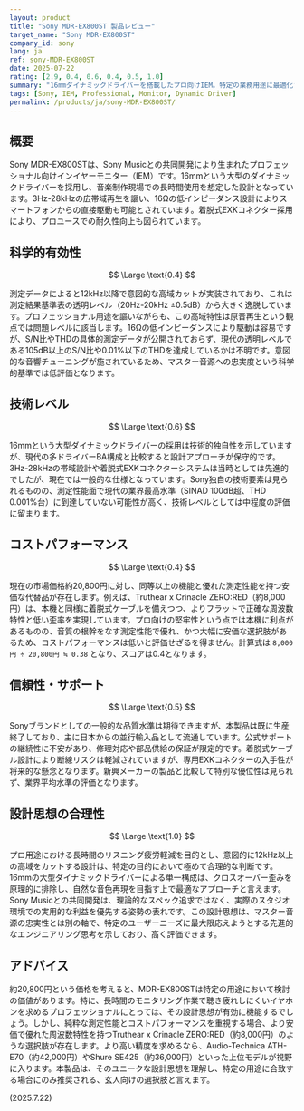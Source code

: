 ```yaml
---
layout: product
title: "Sony MDR-EX800ST 製品レビュー"
target_name: "Sony MDR-EX800ST"
company_id: sony
lang: ja
ref: sony-MDR-EX800ST
date: 2025-07-22
rating: [2.9, 0.4, 0.6, 0.4, 0.5, 1.0]
summary: "16mmダイナミックドライバーを搭載したプロ向けIEM。特定の業務用途に最適化された合理的な設計思想を持つが、意図的な高域カットと、より安価で高性能な代替品の存在により総合評価は限定的。"
tags: [Sony, IEM, Professional, Monitor, Dynamic Driver]
permalink: /products/ja/sony-MDR-EX800ST/
---
```


## 概要

Sony MDR-EX800STは、Sony Musicとの共同開発により生まれたプロフェッショナル向けインイヤーモニター（IEM）です。16mmという大型のダイナミックドライバーを採用し、音楽制作現場での長時間使用を想定した設計となっています。3Hz-28kHzの広帯域再生を謳い、16Ωの低インピーダンス設計によりスマートフォンからの直接駆動も可能とされています。着脱式EXKコネクター採用により、プロユースでの耐久性向上も図られています。

## 科学的有効性

$$ \Large \text{0.4} $$

測定データによると12kHz以降で意図的な高域カットが実装されており、これは測定結果基準表の透明レベル（20Hz-20kHz ±0.5dB）から大きく逸脱しています。プロフェッショナル用途を謳いながらも、この高域特性は原音再生という観点では問題レベルに該当します。16Ωの低インピーダンスにより駆動は容易ですが、S/N比やTHDの具体的測定データが公開されておらず、現代の透明レベルである105dB以上のS/N比や0.01%以下のTHDを達成しているかは不明です。意図的な音響チューニングが施されているため、マスター音源への忠実度という科学的基準では低評価となります。

## 技術レベル

$$ \Large \text{0.6} $$

16mmという大型ダイナミックドライバーの採用は技術的独自性を示していますが、現代の多ドライバーBA構成と比較すると設計アプローチが保守的です。3Hz-28kHzの帯域設計や着脱式EXKコネクターシステムは当時としては先進的でしたが、現在では一般的な仕様となっています。Sony独自の技術要素は見られるものの、測定性能面で現代の業界最高水準（SINAD 100dB超、THD 0.001%台）に到達していない可能性が高く、技術レベルとしては中程度の評価に留まります。

## コストパフォーマンス

$$ \Large \text{0.4} $$

現在の市場価格約20,800円に対し、同等以上の機能と優れた測定性能を持つ安価な代替品が存在します。例えば、Truthear x Crinacle ZERO:RED（約8,000円）は、本機と同様に着脱式ケーブルを備えつつ、よりフラットで正確な周波数特性と低い歪率を実現しています。プロ向けの堅牢性という点では本機に利点があるものの、音質の根幹をなす測定性能で優れ、かつ大幅に安価な選択肢があるため、コストパフォーマンスは低いと評価せざるを得ません。計算式は `8,000円 ÷ 20,800円 ≒ 0.38` となり、スコアは0.4となります。

## 信頼性・サポート

$$ \Large \text{0.5} $$

Sonyブランドとしての一般的な品質水準は期待できますが、本製品は既に生産終了しており、主に日本からの並行輸入品として流通しています。公式サポートの継続性に不安があり、修理対応や部品供給の保証が限定的です。着脱式ケーブル設計により断線リスクは軽減されていますが、専用EXKコネクターの入手性が将来的な懸念となります。新興メーカーの製品と比較して特別な優位性は見られず、業界平均水準の評価となります。

## 設計思想の合理性

$$ \Large \text{1.0} $$

プロ用途における長時間のリスニング疲労軽減を目的とし、意図的に12kHz以上の高域をカットする設計は、特定の目的において極めて合理的な判断です。16mmの大型ダイナミックドライバーによる単一構成は、クロスオーバー歪みを原理的に排除し、自然な音色再現を目指す上で最適なアプローチと言えます。Sony Musicとの共同開発は、理論的なスペック追求ではなく、実際のスタジオ環境での実用的な利益を優先する姿勢の表れです。この設計思想は、マスター音源の忠実性とは別の軸で、特定のユーザーニーズに最大限応えようとする先進的なエンジニアリング思考を示しており、高く評価できます。

## アドバイス

約20,800円という価格を考えると、MDR-EX800STは特定の用途において検討の価値があります。特に、長時間のモニタリング作業で聴き疲れしにくいイヤホンを求めるプロフェッショナルにとっては、その設計思想が有効に機能するでしょう。しかし、純粋な測定性能とコストパフォーマンスを重視する場合、より安価で優れた周波数特性を持つTruthear x Crinacle ZERO:RED（約8,000円）のような選択肢が存在します。より高い精度を求めるなら、Audio-Technica ATH-E70（約42,000円）やShure SE425（約36,000円）といった上位モデルが視野に入ります。本製品は、そのユニークな設計思想を理解し、特定の用途に合致する場合にのみ推奨される、玄人向けの選択肢と言えます。

(2025.7.22)
